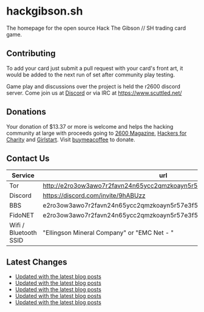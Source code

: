 # hackgibson.sh
The homepage for the open source Hack The Gibson // SH trading card game.


## Contributing

To add your card just submit a pull request with your card's front art, it would be added to the next run of set after community play testing.

Game play and discussions over the project is held the r2600 discord server. Come join us at [Discord](https://discord.com/invite/9hABUzz) or via IRC at https://www.scuttled.net/


## Donations

Your donation of $13.37 or more is welcome and helps the hacking community at large with proceeds going to [2600 Magazine](https://2600.com/), [Hackers for Charity](https://hackersforcharity.org) and [Girlstart](https://girlstart.org).  Visit [buymeacoffee](https://www.buymeacoffee.com/hackgibson.sh) to donate.


## Contact Us

Service | url
-|-
Tor | http://e2ro3ow3awo7r2favn24n65ycc2qmzkoayn5r57e3f56nvjwdcgg32ad.onion
Discord | https://discord.com/invite/9hABUzz
BBS | e2ro3ow3awo7r2favn24n65ycc2qmzkoayn5r57e3f56nvjwdcgg32ad.onion:23
FidoNET | e2ro3ow3awo7r2favn24n65ycc2qmzkoayn5r57e3f56nvjwdcgg32ad.onion:24554
Wifi / Bluetooth SSID | "Ellingson Mineral Company" or "EMC Net - <fidonet address>"

## Latest Changes
<!-- BLOG-POST-LIST:START -->
- [Updated with the latest blog posts](https://github.com/DFW2600/hackgibson.sh/commit/20177a25999da81aebb494b2eb8fc31e8b683fee)
- [Updated with the latest blog posts](https://github.com/DFW2600/hackgibson.sh/commit/385cfcc997f3e13b2ba34e14532f436c8053b0b9)
- [Updated with the latest blog posts](https://github.com/DFW2600/hackgibson.sh/commit/47a81b63a0aa7df7985514fa8cbbc0bc85c47a81)
- [Updated with the latest blog posts](https://github.com/DFW2600/hackgibson.sh/commit/a5f86e6b8490e62b084589b6a175d6587bcc9c66)
- [Updated with the latest blog posts](https://github.com/DFW2600/hackgibson.sh/commit/9c0e6a897cbf155b7c6fd3388e2e516754a831ed)
<!-- BLOG-POST-LIST:END -->
